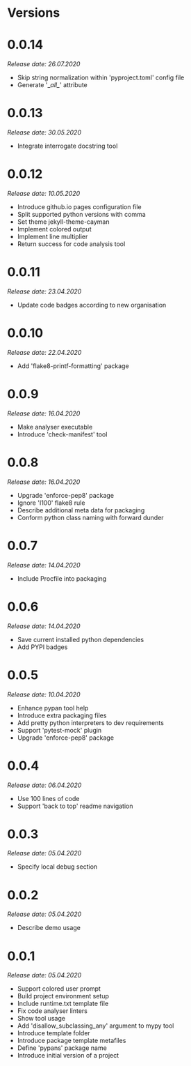 Versions
========

0.0.14
========

_Release date: 26.07.2020_

- Skip string normalization within 'pyproject.toml' config file
- Generate '\__all\__' attribute

0.0.13
========

_Release date: 30.05.2020_

- Integrate interrogate docstring tool

0.0.12
========

_Release date: 10.05.2020_

- Introduce github.io pages configuration file
- Split supported python versions with comma
- Set theme jekyll-theme-cayman
- Implement colored output
- Implement line multiplier
- Return success for code analysis tool

0.0.11
========

_Release date: 23.04.2020_

- Update code badges according to new organisation

0.0.10
========

_Release date: 22.04.2020_

- Add 'flake8-printf-formatting' package

0.0.9
========

_Release date: 16.04.2020_

- Make analyser executable
- Introduce 'check-manifest' tool

0.0.8
========

_Release date: 16.04.2020_

- Upgrade 'enforce-pep8' package
- Ignore 'I100' flake8 rule
- Describe additional meta data for packaging
- Conform python class naming with forward dunder

0.0.7
========

_Release date: 14.04.2020_

- Include Procfile into packaging

0.0.6
========

_Release date: 14.04.2020_

- Save current installed python dependencies
- Add PYPI badges

0.0.5
========

_Release date: 10.04.2020_

- Enhance pypan tool help
- Introduce extra packaging files
- Add pretty python interpreters to dev requirements
- Support 'pytest-mock' plugin
- Upgrade 'enforce-pep8' package

0.0.4
========

_Release date: 06.04.2020_

- Use 100 lines of code
- Support 'back to top' readme navigation

0.0.3
========

_Release date: 05.04.2020_

- Specify local debug section

0.0.2
========

_Release date: 05.04.2020_

- Describe demo usage

0.0.1
========

_Release date: 05.04.2020_

- Support colored user prompt
- Build project environment setup
- Include runtime.txt template file
- Fix code analyser linters
- Show tool usage
- Add 'disallow_subclassing_any' argument to mypy tool
- Introduce template folder
- Introduce package template metafiles
- Define 'pypans' package name
- Introduce initial version of a project
